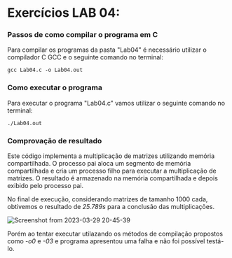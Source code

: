 # Exercícios LAB 04:

### Passos de como compilar o programa em C

Para compilar os programas da pasta "Lab04" é necessário utilizar o compilador C GCC e o seguinte comando no terminal:

`gcc Lab04.c -o Lab04.out`

### Como executar o programa

Para executar o programa "Lab04.c" vamos utilizar o seguinte comando no terminal: 

`./Lab04.out`

### Comprovação de resultado

Este código implementa a multiplicação de matrizes utilizando memória compartilhada. O processo pai aloca um segmento de memória compartilhada e cria um processo filho para executar a multiplicação de matrizes. O resultado é armazenado na memória compartilhada e depois exibido pelo processo pai.

No final de execução, considerando matrizes de tamanho 1000 cada, obtivemos o resultado de *25.789s* para a conclusão das multiplicações.

![Screenshot from 2023-03-29 20-45-39](https://user-images.githubusercontent.com/84693356/228692359-b1cdd43b-faad-4c03-b856-2100ae149b75.png)

Porém ao tentar executar utilazando os métodos de compilação propostos como *-o0* e *-03* e programa apresentou uma falha e não foi possível testá-lo.




